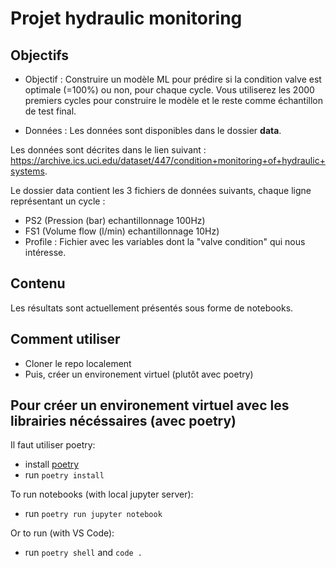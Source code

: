 # Projet hydraulic monitoring

## Objectifs

* Objectif : Construire un modèle ML pour prédire si la condition valve est optimale (=100%) ou non, pour chaque cycle. Vous utiliserez les 2000 premiers cycles pour construire le modèle et le reste comme échantillon de test final.   

* Données : Les données sont disponibles dans le dossier **data**. 

Les données sont décrites dans le lien suivant : https://archive.ics.uci.edu/dataset/447/condition+monitoring+of+hydraulic+systems. 

Le dossier data contient les 3 fichiers de données suivants, chaque ligne représentant un cycle : 
* PS2 (Pression (bar) echantillonnage 100Hz) 
* FS1 (Volume flow (l/min) echantillonnage 10Hz) 
* Profile : Fichier avec les variables dont la "valve condition" qui nous intéresse. 


## Contenu
Les résultats sont actuellement présentés sous forme de notebooks.

## Comment utiliser
* Cloner le repo localement
* Puis, créer un environement virtuel (plutôt avec poetry)

## Pour créer un environement virtuel avec les librairies nécéssaires (avec poetry)
Il faut utiliser poetry:
* install [poetry](https://python-poetry.org/docs/)
* run `poetry install`

To run notebooks (with local jupyter server):
* run `poetry run jupyter notebook`

Or to run (with VS Code):
* run `poetry shell` and `code .`

